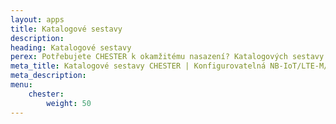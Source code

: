 ```yaml
---
layout: apps
title: Katalogové sestavy
description: 
heading: Katalogové sestavy
perex: Potřebujete CHESTER k okamžitému nasazení? Katalogových sestavy jsou připravy k&nbsp;okamžitému použití ve vašem IoT projektu.
meta_title: Katalogové sestavy CHESTER | Konfigurovatelná NB-IoT/LTE-M/LoRaWAN zařízení připravená k nasazení
meta_description: 
menu:
    chester:
        weight: 50
---
```


